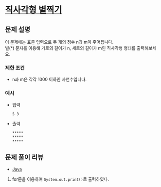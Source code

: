 # [직사각형 별찍기](https://programmers.co.kr/learn/courses/30/lessons/12969)

## 문제 설명
이 문제에는 표준 입력으로 두 개의 정수 n과 m이 주어집니다.  
별(*) 문자를 이용해 가로의 길이가 n, 세로의 길이가 m인 직사각형 형태를 출력해보세요.

### 제한 조건
- n과 m은 각각 1000 이하인 자연수입니다.

### 예시
- 입력  
  ```
  5 3
  ```

- 출력  
  ```
  *****
  *****
  *****
  ```

## 문제 풀이 리뷰
- [Java](./Solution.java)
1. for문을 이용하여 `System.out.print()`로 출력하였다.